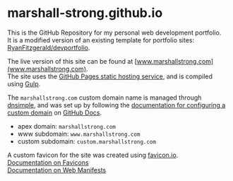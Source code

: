 # marshall-strong.github.io

This is the GitHub Repository for my personal web development portfolio.  
It is a modified version of an existing template for portfolio sites: [RyanFitzgerald/devportfolio](https://github.com/RyanFitzgerald/devportfolio).  

The live version of this site can be found at [www.marshallstrong.com](www.marshallstrong.com).   
The site uses the [GitHub Pages static hosting service](https://docs.github.com/en/pages/getting-started-with-github-pages/about-github-pages), and is compiled using [Gulp](https://gulpjs.com/docs/en/getting-started/quick-start/).  

The `marshallstrong.com` custom domain name is managed through [dnsimple](https://dnsimple.com), and was set up by following the [documentation for configuring a custom domain](https://docs.github.com/en/pages/configuring-a-custom-domain-for-your-github-pages-site/about-custom-domains-and-github-pages) on [GitHub Docs](https://docs.github.com/en).  

- apex domain: `marshallstrong.com`  
- www subdomain: `www.marshallstrong.com`  
- custom subdomain: `custom.marshallstrong.com`  

A custom favicon for the site was created using [favicon.io](https://favicon.io/emoji-favicons/collision/).  
[Documentation on Favicons](https://bitsofco.de/all-about-favicons-and-touch-icons/)  
[Documentation on Web Manifests](https://developer.mozilla.org/en-US/docs/Web/Manifest)  
